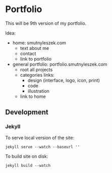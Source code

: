 # Portfolio

This will be 9th version of my portfolio.

Idea:

- home: smutnyleszek.com
    - text about me
    - contact
    - link to portfolio
- general portfolio: portfolio.smutnyleszek.com
    - root all projects
    - categories links:
        - design (interface, logo, icon, print)
        - code
        - illustration
    - link to home

## Development


### Jekyll

To serve local version of the site:

```
jekyll serve --watch --baseurl ''
```

To build site on disk:

```
jekyll build --watch
```
